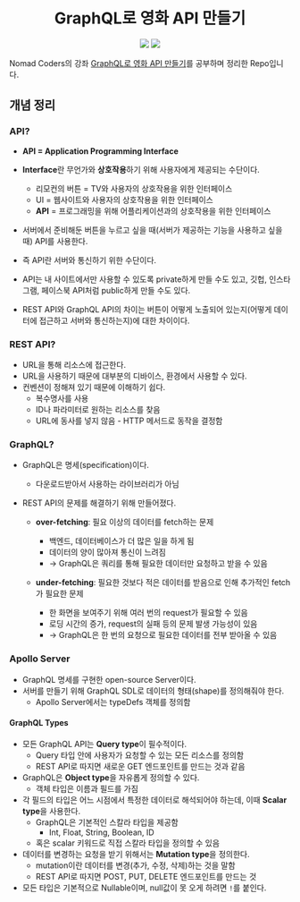 <h1 align="center">GraphQL로 영화 API 만들기</h1>

<p align="center">
<img src="https://img.shields.io/badge/-GraphQL-brightgreen" />
<img src="https://img.shields.io/badge/-Apollo Server-brightgreen" />
</p>

Nomad Coders의 강좌 [GraphQL로 영화 API 만들기](https://nomadcoders.co/graphql-for-beginners)를 공부하며 정리한 Repo입니다.

## 개념 정리

### API?

- **API = Application Programming Interface**

- **Interface**란 무언가와 **상호작용**하기 위해 사용자에게 제공되는 수단이다.
  - 리모컨의 버튼 = TV와 사용자의 상호작용을 위한 인터페이스
  - UI = 웹사이트와 사용자의 상호작용을 위한 인터페이스
  - **API** = 프로그래밍을 위해 어플리케이션과의 상호작용을 위한 인터페이스
- 서버에서 준비해둔 버튼을 누르고 싶을 때(서버가 제공하는 기능을 사용하고 싶을 때) API를 사용한다.
- 즉 API란 서버와 통신하기 위한 수단이다.
- API는 내 사이트에서만 사용할 수 있도록 private하게 만들 수도 있고, 깃헙, 인스타그램, 페이스북 API처럼 public하게 만들 수도 있다.
- REST API와 GraphQL API의 차이는 버튼이 어떻게 노출되어 있는지(어떻게 데이터에 접근하고 서버와 통신하는지)에 대한 차이이다.

### REST API?

- URL을 통해 리소스에 접근한다.
- URL을 사용하기 때문에 대부분의 디바이스, 환경에서 사용할 수 있다.
- 컨벤션이 정해져 있기 때문에 이해하기 쉽다.
  - 복수명사를 사용
  - ID나 파라미터로 원하는 리소스를 찾음
  - URL에 동사를 넣지 않음 - HTTP 메서드로 동작을 결정함

### GraphQL?

- GraphQL은 명세(specification)이다.
  - 다운로드받아서 사용하는 라이브러리가 아님

- REST API의 문제를 해결하기 위해 만들어졌다.

  - **over-fetching**: 필요 이상의 데이터를 fetch하는 문제
    - 백엔드, 데이터베이스가 더 많은 일을 하게 됨
    - 데이터의 양이 많아져 통신이 느려짐
    - → GraphQL은 쿼리를 통해 필요한 데이터만 요청하고 받을 수 있음

  - **under-fetching**: 필요한 것보다 적은 데이터를 받음으로 인해 추가적인 fetch가 필요한 문제
    - 한 화면을 보여주기 위해 여러 번의 request가 필요할 수 있음
    - 로딩 시간의 증가, request의 실패 등의 문제 발생 가능성이 있음
    - → GraphQL은 한 번의 요청으로 필요한 데이터를 전부 받아올 수 있음

### Apollo Server

- GraphQL 명세를 구현한 open-source Server이다.
- 서버를 만들기 위해 GraphQL SDL로 데이터의 형태(shape)를 정의해줘야 한다.
  - Apollo Server에서는 typeDefs 객체를 정의함

#### GraphQL Types

- 모든 GraphQL API는 **Query type**이 필수적이다.
  - Query 타입 안에 사용자가 요청할 수 있는 모든 리소스를 정의함
  - REST API로 따지면 새로운 GET 엔드포인트를 만드는 것과 같음
- GraphQL은 **Object type**을 자유롭게 정의할 수 있다.
  - 객체 타입은 이름과 필드를 가짐
- 각 필드의 타입은 어느 시점에서 특정한 데이터로 해석되어야 하는데, 이때 **Scalar type**을 사용한다.
  - GraphQL은 기본적인 스칼라 타입을 제공함
    - Int, Float, String, Boolean, ID
  - 혹은 scalar 키워드로 직접 스칼라 타입을 정의할 수 있음
- 데이터를 변경하는 요청을 받기 위해서는 **Mutation type**을 정의한다.
  - mutation이란 데이터를 변경(추가, 수정, 삭제)하는 것을 말함
  - REST API로 따지면 POST, PUT, DELETE 엔드포인트를 만드는 것
- 모든 타입은 기본적으로 Nullable이며, null값이 못 오게 하려면 `!`를 붙인다.

